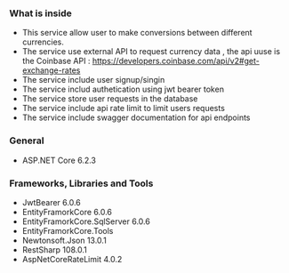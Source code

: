### What is inside

- This service allow user to make conversions between different currencies.
- The service use external API to request currency data , the api uuse is the Coinbase API : https://developers.coinbase.com/api/v2#get-exchange-rates
- The service include user signup/singin 
- The service includ authetication using jwt bearer token
- The service store user requests in the database
- The service include api rate limit to limit users requests
- The service include swagger documentation for api endpoints



### General

- ASP.NET Core 6.2.3

### Frameworks, Libraries and Tools


- JwtBearer 6.0.6
- EntityFramorkCore 6.0.6
- EntityFramorkCore.SqlServer 6.0.6
- EntityFramorkCore.Tools
- Newtonsoft.Json 13.0.1
- RestSharp 108.0.1
- AspNetCoreRateLimit 4.0.2

